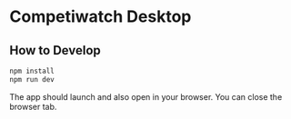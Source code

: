# Competiwatch Desktop

## How to Develop

```bash
npm install
npm run dev
```

The app should launch and also open in your browser. You can close the
browser tab.

